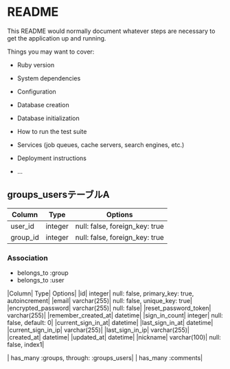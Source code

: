 # README

This README would normally document whatever steps are necessary to get the
application up and running.

Things you may want to cover:

* Ruby version

* System dependencies

* Configuration

* Database creation

* Database initialization

* How to run the test suite

* Services (job queues, cache servers, search engines, etc.)

* Deployment instructions

* ...
## groups_usersテーブルA

|Column|Type|Options|
|------|----|-------|
|user_id|integer|null: false, foreign_key: true|
|group_id|integer|null: false, foreign_key: true|

### Association
- belongs_to :group
- belongs_to :user


|Column| Type| Options|
|id| integer| null: false, primary_key: true, autoincrement|
|email| varchar(255)| null: false, unique_key: true|
|encrypted_password| varchar(255)| null: false|
|reset_password_token| varchar(255)| 
|remember_created_at| datetime| 
|sign_in_count| integer| null: false, default: 0|
|current_sign_in_at| datetime| 
|last_sign_in_at| datetime| 
|current_sign_in_ip| varchar(255)| 
|last_sign_in_ip| varchar(255)| 
|created_at| datetime| 
|updated_at| datetime| 
|nickname| varchar(100)| null: false, index1|

| has_many :groups, through: :groups_users| 
| has_many :comments| 